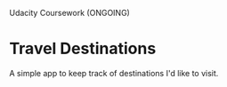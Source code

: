 Udacity Coursework (ONGOING)

# Travel Destinations

A simple app to keep track of destinations I'd like to visit.